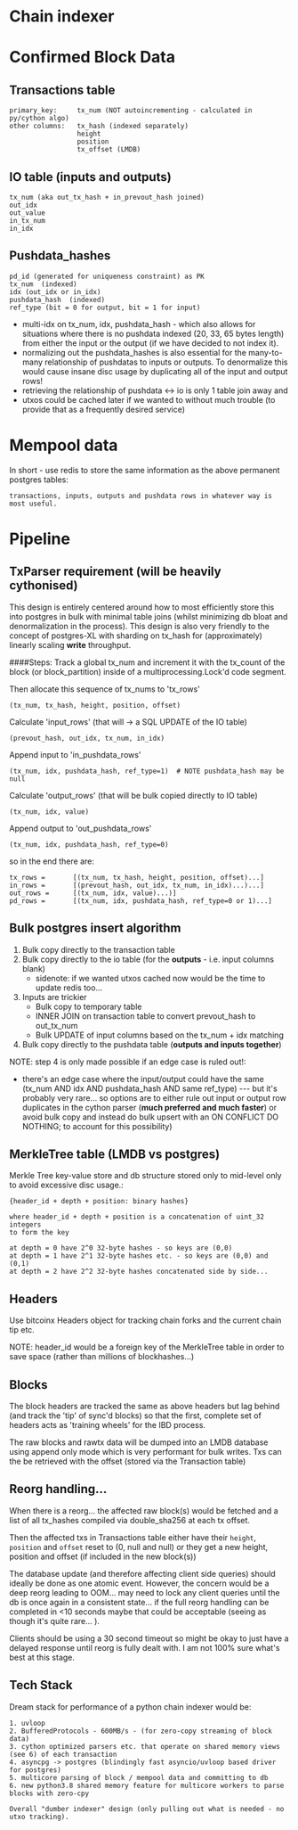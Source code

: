 # Chain indexer

# Confirmed Block Data

## Transactions table
    primary_key:     tx_num (NOT autoincrementing - calculated in py/cython algo)
    other columns:   tx_hash (indexed separately)
                     height
                     position
                     tx_offset (LMDB)

## IO table (inputs and outputs)

    tx_num (aka out_tx_hash + in_prevout_hash joined)
    out_idx
    out_value
    in_tx_num
    in_idx
    
## Pushdata_hashes
    
    pd_id (generated for uniqueness constraint) as PK
    tx_num  (indexed)
    idx (out_idx or in_idx)
    pushdata_hash  (indexed)
    ref_type (bit = 0 for output, bit = 1 for input)
    
- multi-idx on tx_num, idx, pushdata_hash - which also allows for situations where there is
no pushdata indexed (20, 33, 65 bytes length) from either the input or the output 
(if we have decided to not index it).
- normalizing out the pushdata_hashes is also essential for the many-to-many relationship of
pushdatas to inputs or outputs. To denormalize this would cause insane disc usage by duplicating
all of the input and output rows! 
- retrieving the relationship of pushdata <-> io is only 1 table join away and 
- utxos could be cached later if we wanted to without much trouble (to provide that as 
a frequently desired service)
    
# Mempool data
In short - use redis to store the same information as the above permanent postgres tables: 

    transactions, inputs, outputs and pushdata rows in whatever way is most useful.

# Pipeline
## TxParser requirement (will be heavily cythonised)

This design is entirely centered around how to most efficiently
store this into postgres in bulk with minimal table joins 
(whilst minimizing db bloat and denormalization in the process). This design is also very friendly
to the concept of postgres-XL with sharding on tx_hash for (approximately) linearly scaling
**write** throughput.

####Steps:
Track a global tx_num and increment it with the tx_count of the block (or block_partition) inside of
a multiprocessing.Lock'd code segment. 

Then allocate this sequence of tx_nums to 'tx_rows'

    (tx_num, tx_hash, height, position, offset)
    
Calculate 'input_rows' (that will -> a SQL UPDATE of the IO table)

    (prevout_hash, out_idx, tx_num, in_idx)

Append input to 'in_pushdata_rows'

    (tx_num, idx, pushdata_hash, ref_type=1)  # NOTE pushdata_hash may be null
    
Calculate 'output_rows' (that will be bulk copied directly to IO table)

    (tx_num, idx, value)
    
Append output to 'out_pushdata_rows'

    (tx_num, idx, pushdata_hash, ref_type=0)

so in the end there are:

    tx_rows =       [(tx_num, tx_hash, height, position, offset)...]
    in_rows =       [(prevout_hash, out_idx, tx_num, in_idx)...)...]
    out_rows =      [(tx_num, idx, value)...)]
    pd_rows =       [(tx_num, idx, pushdata_hash, ref_type=0 or 1)...]

## Bulk postgres insert algorithm

1) Bulk copy directly to the transaction table
2) Bulk copy directly to the io table (for the **outputs** - i.e. input columns blank)
    - sidenote: if we wanted utxos cached now would be the time to update redis too...
3) Inputs are trickier
    - Bulk copy to temporary table
    - INNER JOIN on transaction table to convert prevout_hash to out_tx_num
    - Bulk UPDATE of input columns based on the tx_num + idx matching
4) Bulk copy directly to the pushdata table (**outputs and inputs together**)

NOTE: step 4 is only made possible if an edge case is ruled out!:
- there's an edge case where the input/output could have the same (tx_num AND idx
AND pushdata_hash AND same ref_type) --- but it's probably very rare... 
so options are to either rule out input or output row duplicates in the cython parser (**much preferred 
and much faster**) or avoid bulk copy and instead do bulk upsert with an ON CONFLICT DO NOTHING; 
to account for this possibility)


## MerkleTree table (LMDB vs postgres)
Merkle Tree key-value store and db structure stored only to mid-level only to avoid 
excessive disc usage.:

    {header_id + depth + position: binary hashes}
    
    where header_id + depth + position is a concatenation of uint_32 integers
    to form the key

    at depth = 0 have 2^0 32-byte hashes - so keys are (0,0)
    at depth = 1 have 2^1 32-byte hashes etc. - so keys are (0,0) and (0,1)
    at depth = 2 have 2^2 32-byte hashes concatenated side by side...


## Headers
Use bitcoinx Headers object for tracking chain forks and the current chain tip etc.

NOTE: header_id would be a foreign key of the MerkleTree table in order to save space (rather than
millions of blockhashes...)

## Blocks
The block headers are tracked the same as above headers but lag behind (and track the 'tip' of sync'd blocks) so 
that the first, complete set of headers acts as 'training wheels' for the IBD process.

The raw blocks and rawtx data will be dumped into an LMDB database using append only mode which is very performant 
for bulk writes. Txs can the be retrieved with the offset (stored via the Transaction table)

## Reorg handling...

When there is a reorg... the affected raw block(s) would be fetched and a list of all tx_hashes
compiled via double_sha256 at each tx offset.

Then the affected txs in Transactions table either have their `height`, `position` and `offset`
reset to (0, null and null) or they get a new height, position and offset (if included in the new block(s))

The database update (and therefore affecting client side queries) should ideally be done as one atomic event.
However, the concern would be a deep reorg leading to OOM...
may need to lock any client queries until the db is once again in a consistent state... if the full reorg
handling can be completed in <10 seconds maybe that could be acceptable (seeing as though it's quite rare... ).

Clients should be using a 30 second timeout so might be okay to just have a delayed response until reorg is
fully dealt with. I am not 100% sure what's best at this stage.


## Tech Stack

Dream stack for performance of a python chain indexer would be:

    1. uvloop
    2. BufferedProtocols - 600MB/s - (for zero-copy streaming of block data)
    3. cython optimized parsers etc. that operate on shared memory views (see 6) of each transaction
    4. asyncpg -> postgres (blindingly fast asyncio/uvloop based driver for postgres)
    5. multicore parsing of block / mempool data and committing to db
    6. new python3.8 shared memory feature for multicore workers to parse blocks with zero-cpy
    
    Overall "dumber indexer" design (only pulling out what is needed - no utxo tracking).
